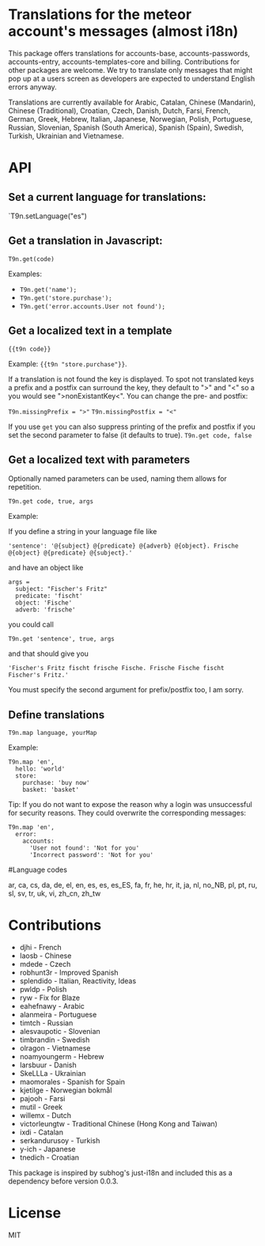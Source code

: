 # Translations for the meteor account's messages (almost i18n)

This package offers translations for accounts-base, accounts-passwords, accounts-entry, accounts-templates-core and billing. Contributions for other packages are welcome. We try to translate only messages that might pop up at a users screen as developers are expected to understand English errors anyway.

Translations are currently available for Arabic, Catalan, Chinese (Mandarin), Chinese (Traditional), Croatian, Czech, Danish, Dutch, Farsi, French, German, Greek, Hebrew, Italian, Japanese, Norwegian, Polish, Portuguese, Russian, Slovenian, Spanish (South America), Spanish (Spain), Swedish, Turkish, Ukrainian and Vietnamese.

# API

##  Set a current language for translations: 
`T9n.setLanguage("es")


## Get a translation in Javascript:

`T9n.get(code)`

Examples:
* `T9n.get('name');`
* `T9n.get('store.purchase');`
* `T9n.get('error.accounts.User not found');`

## Get a localized text in a template

`{{t9n code}}`

Example: `{{t9n "store.purchase"}}`.

If a translation is not found the key is displayed. To spot not translated keys a prefix and a postfix can surround the key, they default to ">" and "<" so a you would see ">nonExistantKey<". You can change the pre- and postfix: 

`T9n.missingPrefix = ">"`
`T9n.missingPostfix = "<"`

If you use `get` you can also suppress printing of the prefix and postfix if you set the second parameter to false (it defaults to true).
`T9n.get code, false`

## Get a localized text with parameters

Optionally named parameters can be used, naming them allows for repetition.

`T9n.get code, true, args `

Example: 
  
  If you define a string in your language file like
  
    'sentence': '@{subject} @{predicate} @{adverb} @{object}. Frische @{object} @{predicate} @{subject}.'

  and have an object like
  
    args = 
      subject: "Fischer's Fritz"
      predicate: 'fischt'
      object: 'Fische'
      adverb: 'frische'
      
  you could call
  
    T9n.get 'sentence', true, args
    
  and that should give you
  
    'Fischer's Fritz fischt frische Fische. Frische Fische fischt Fischer's Fritz.'

  You must specify the second argument for prefix/postfix too, I am sorry.
  

## Define translations

`T9n.map language, yourMap`

Example:

    T9n.map 'en',
      hello: 'world'
      store:
        purchase: 'buy now'
        basket: 'basket'
        
Tip: If you do not want to expose the reason why a login was unsuccessful for security reasons. They could overwrite the corresponding messages:

    T9n.map 'en',
      error:
        accounts:
          'User not found': 'Not for you'
          'Incorrect password': 'Not for you'

#Language codes

ar, ca, cs, da, de, el, en, es, es, es_ES, fa, fr, he, hr, it, ja, nl, no_NB, pl, pt, ru, sl, sv, tr, uk, vi, zh_cn, zh_tw

# Contributions
* djhi - French
* laosb - Chinese
* mdede - Czech
* robhunt3r - Improved Spanish
* splendido - Italian, Reactivity, Ideas
* pwldp - Polish
* ryw - Fix for Blaze
* eahefnawy - Arabic
* alanmeira - Portuguese
* timtch - Russian
* alesvaupotic - Slovenian
* timbrandin - Swedish
* olragon - Vietnamese
* noamyoungerm - Hebrew
* larsbuur - Danish
* SkeLLLa - Ukrainian
* maomorales - Spanish for Spain
* kjetilge - Norwegian bokmål
* pajooh - Farsi
* mutil - Greek
* willemx - Dutch
* victorleungtw - Traditional Chinese (Hong Kong and Taiwan)
* ixdi - Catalan
* serkandurusoy - Turkish
* y-ich - Japanese
* tnedich - Croatian

This package is inspired by subhog's just-i18n and included this as a dependency before version 0.0.3.

# License

MIT
